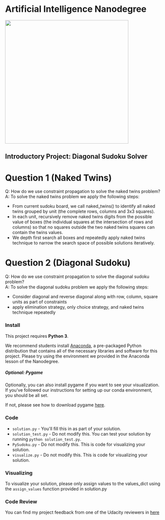 # Artificial Intelligence Nanodegree
<a href="https://youtu.be/kmY5Y0WkchE"><img src="https://cloud.githubusercontent.com/assets/2655537/25085333/3a198a58-2327-11e7-80f5-93b4a3d5cfd8.png" width="400"></a>

## Introductory Project: Diagonal Sudoku Solver

# Question 1 (Naked Twins)
Q: How do we use constraint propagation to solve the naked twins problem?  
A: To solve the naked twins problem we apply the following steps:
*  From current sudoku board, we call naked_twins() to identify all naked twins grouped by unit (the complete rows, columns and 3x3 squares). 
*  In each unit, recursively remove naked twins digits from the possible value of boxes (the individual squares at the intersection of rows and columns) so that no squares outside the two naked twins squares can contain the twins values.
*  We depth first search all boxes and repeatedly apply naked twins technique to narrow the search space of possible solutions iteratively.

# Question 2 (Diagonal Sudoku)
Q: How do we use constraint propagation to solve the diagonal sudoku problem?  
A: To solve the diagonal sudoku problem we apply the following steps:
* Consider diagonal and reverse diagonal along with row, column, square units as part of constraints
* apply elimination strategy, only choice strategy, and naked twins technique repeatedly 

### Install

This project requires **Python 3**.

We recommend students install [Anaconda](https://www.continuum.io/downloads), a pre-packaged Python distribution that contains all of the necessary libraries and software for this project. 
Please try using the environment we provided in the Anaconda lesson of the Nanodegree.

##### Optional: Pygame

Optionally, you can also install pygame if you want to see your visualization. If you've followed our instructions for setting up our conda environment, you should be all set.

If not, please see how to download pygame [here](http://www.pygame.org/download.shtml).

### Code

* `solution.py` - You'll fill this in as part of your solution.
* `solution_test.py` - Do not modify this. You can test your solution by running `python solution_test.py`.
* `PySudoku.py` - Do not modify this. This is code for visualizing your solution.
* `visualize.py` - Do not modify this. This is code for visualizing your solution.

### Visualizing

To visualize your solution, please only assign values to the values_dict using the ```assign_values``` function provided in solution.py

### Code Review
You can find my project feedback from one of the Udacity reviewers in [here](https://review.udacity.com/#!/reviews/451359/shared)